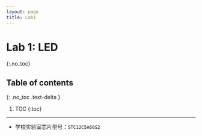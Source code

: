 ```yaml
---
layout: page
title: Lab1
---
```


# Lab 1: LED
{:.no_toc}

## Table of contents
{: .no_toc .text-delta }

1. TOC
{:toc}

---

- 学校实验室芯片型号：`STC12C5A60S2`
